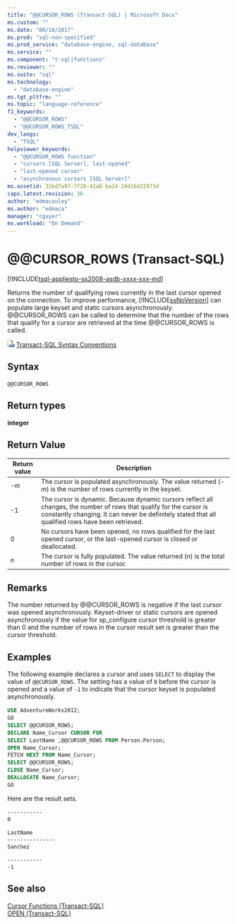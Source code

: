 ```yaml
---
title: "@@CURSOR_ROWS (Transact-SQL) | Microsoft Docs"
ms.custom: ""
ms.date: "08/18/2017"
ms.prod: "sql-non-specified"
ms.prod_service: "database-engine, sql-database"
ms.service: ""
ms.component: "t-sql|functions"
ms.reviewer: ""
ms.suite: "sql"
ms.technology: 
  - "database-engine"
ms.tgt_pltfrm: ""
ms.topic: "language-reference"
f1_keywords: 
  - "@@CURSOR_ROWS"
  - "@@CURSOR_ROWS_TSQL"
dev_langs: 
  - "TSQL"
helpviewer_keywords: 
  - "@@CURSOR_ROWS function"
  - "cursors [SQL Server], last-opened"
  - "last-opened cursor"
  - "asynchronous cursors [SQL Server]"
ms.assetid: 31bd7a97-7f28-42a8-ba24-24d16d22973d
caps.latest.revision: 36
author: "edmacauley"
ms.author: "edmaca"
manager: "cguyer"
ms.workload: "On Demand"
---
```

# &#x40;&#x40;CURSOR_ROWS (Transact-SQL)
[!INCLUDE[tsql-appliesto-ss2008-asdb-xxxx-xxx-md](../../includes/tsql-appliesto-ss2008-asdb-xxxx-xxx-md.md)]

Returns the number of qualifying rows currently in the last cursor opened on the connection. To improve performance, [!INCLUDE[ssNoVersion](../../includes/ssnoversion-md.md)] can populate large keyset and static cursors asynchronously. @@CURSOR_ROWS can be called to determine that the number of the rows that qualify for a cursor are retrieved at the time @@CURSOR_ROWS is called.
  
![Topic link icon](../../database-engine/configure-windows/media/topic-link.gif "Topic link icon") [Transact-SQL Syntax Conventions](../../t-sql/language-elements/transact-sql-syntax-conventions-transact-sql.md)
  
## Syntax  
  
```
@@CURSOR_ROWS  
```  
  
## Return types
**integer**
  
## Return Value  
  
|Return value|Description|  
|---|---|
|-*m*|The cursor is populated asynchronously. The value returned (-*m*) is the number of rows currently in the keyset.|  
|-1|The cursor is dynamic. Because dynamic cursors reflect all changes, the number of rows that qualify for the cursor is constantly changing. It can never be definitely stated that all qualified rows have been retrieved.|  
|0|No cursors have been opened, no rows qualified for the last opened cursor, or the last-opened cursor is closed or deallocated.|  
|*n*|The cursor is fully populated. The value returned (*n*) is the total number of rows in the cursor.|  
  
## Remarks  
The number returned by @@CURSOR_ROWS is negative if the last cursor was opened asynchronously. Keyset-driver or static cursors are opened asynchronously if the value for sp_configure cursor threshold is greater than 0 and the number of rows in the cursor result set is greater than the cursor threshold.
  
## Examples  
The following example declares a cursor and uses `SELECT` to display the value of `@@CURSOR_ROWS`. The setting has a value of `0` before the cursor is opened and a value of `-1` to indicate that the cursor keyset is populated asynchronously.
  
```sql
USE AdventureWorks2012;  
GO  
SELECT @@CURSOR_ROWS;  
DECLARE Name_Cursor CURSOR FOR  
SELECT LastName ,@@CURSOR_ROWS FROM Person.Person;  
OPEN Name_Cursor;  
FETCH NEXT FROM Name_Cursor;  
SELECT @@CURSOR_ROWS;  
CLOSE Name_Cursor;  
DEALLOCATE Name_Cursor;  
GO             
```  
  
Here are the result sets.
  
```
-----------
0  
```

```
LastName
---------------
Sanchez
```

```
-----------
-1
```  
  
## See also
[Cursor Functions &#40;Transact-SQL&#41;](../../t-sql/functions/cursor-functions-transact-sql.md)  
[OPEN &#40;Transact-SQL&#41;](../../t-sql/language-elements/open-transact-sql.md)
  
  
